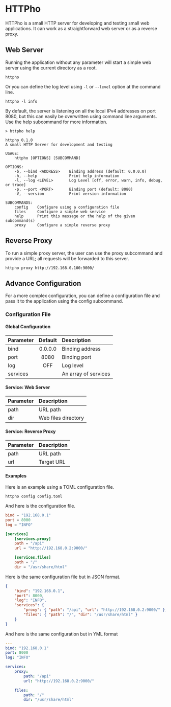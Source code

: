 # HTTPho

HTTPho is a small HTTP server for developing and testing small web applications. It can work as a straightforward web server or as a reverse proxy.

## Web Server
Running the application without any parameter will start a simple web server using the current directory as a root.

~~~
httpho
~~~

Or you can define the log level using `-l` or `--level` option at the command line.

~~~
httpho -l info
~~~

By default, the server is listening on all the local IPv4 addresses on port 8080, but this can easily be overwritten using command line arguments. Use the help subcommand for more information.

~~~
> httpho help

httpho 0.1.0
A small HTTP Server for development and testing

USAGE:
    httpho [OPTIONS] [SUBCOMMAND]

OPTIONS:
    -b, --bind <ADDRESS>    Binding address (default: 0.0.0.0)
    -h, --help              Print help information
    -l, --log <LEVEL>       Log Level [off, error, warn, info, debug, or trace]
    -p, --port <PORT>       Binding port (default: 8080)
    -V, --version           Print version information

SUBCOMMANDS:
    config    Configure using a configuration file
    files     Configure a simple web service
    help      Print this message or the help of the given subcommand(s)
    proxy     Configure a simple reverse proxy
~~~

## Reverse Proxy
To run a simple proxy server, the user can use the proxy subcommand and provide a URL; all requests will be forwarded to this server.

~~~
httpho proxy http://192.168.0.100:9000/
~~~

## Advance Configuration
For a more complex configuration, you can define a configuration file and pass it to the application using the config subcommand.

### Configuration File
#### Global Configuration
| Parameter | Default | Description          |
|:----------|:-------:|:---------------------|
| bind      | 0.0.0.0 | Binding address      |
| port      | 8080    | Binding port         |
| log       | OFF     | Log level            |
| services  |         | An array of services |

#### Service: Web Server
| Parameter | Description          |
|:----------|:---------------------|
| path      | URL path             |
| dir       | Web files directory  |

#### Service: Reverse Proxy
| Parameter | Description          |
|:----------|:---------------------|
| path      | URL path             |
| url       | Target URL           |

#### Examples
Here is an example using a TOML configuration file.
~~~
httpho config config.toml
~~~

And here is the configuration file.
```toml
bind = "192.168.0.1"
port = 8000
log = "INFO"

[services]
    [services.proxy]
    path = "/api"
    url = "http://192.168.0.2:9000/"

    [services.files]
    path = "/"
    dir = "/usr/share/html"
```

Here is the same configuration file but in JSON format.
```json
{
    "bind": "192.168.0.1",
    "port": 8000,
    "log": "INFO",
    "services": {
        "proxy": { "path": "/api", "url": "http://192.168.0.2:9000/" },
        "files": { "path": "/", "dir": "/usr/share/html" }
    }
}
```

And here is the same configuration but in YML format
```yml
---
bind: "192.168.0.1"
port: 8000
log: "INFO"

services:
    proxy:
        path: "/api"
        url: "http://192.168.0.2:9000/"

    files:
        path: "/"
        dir: "/usr/share/html"
```
